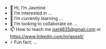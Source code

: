 - 👋 Hi, I’m Jasmine
- 👀 I’m interested in ...
- 🌱 I’m currently learning ...
- 💞️ I’m looking to collaborate on ...
- 📫 How to reach me jsel4635@gmail.com or https://www.linkedin.com/in/jassell/
- ⚡ Fun fact: ...

<!---
jsel127/jsel127 is a ✨ special ✨ repository because its `README.md` (this file) appears on your GitHub profile.
You can click the Preview link to take a look at your changes.
--->
